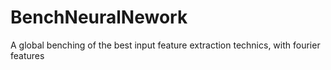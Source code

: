 # BenchNeuralNework
A global benching of the best input feature extraction technics, with fourier features
